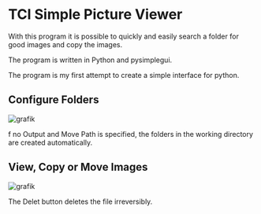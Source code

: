 # TCI Simple Picture Viewer

With this program it is possible to quickly and easily search a folder for good images and copy the images. 

The program is written in Python and pysimplegui. 

The program is my first attempt to create a simple interface for python. 

## Configure Folders

![grafik](https://user-images.githubusercontent.com/12540138/93324254-ec426f80-f815-11ea-9935-3b12921e626b.png)

f no Output and Move Path is specified, the folders in the working directory are created automatically.

## View, Copy or Move Images

![grafik](https://user-images.githubusercontent.com/12540138/93324825-b05bda00-f816-11ea-904b-9008da722797.png)

The Delet button deletes the file irreversibly. 
